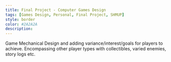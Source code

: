 ```yaml
---
title: Final Project - Computer Games Design
tags: [Games Design, Personal, Final Project, SHMUP]
style: border
color: #2A2A2A
description: 
---
```


Game Mechanical Design and adding variance/interest/goals for players to achieve. Encompassing other player types with collectibles, varied enemies, story logs etc.